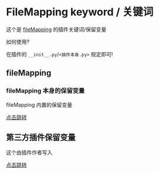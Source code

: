 # FileMapping keyword / 关键词

这个是 [fileMapping](https://github.com/bop-lp/fileMapping) 的插件关键词/保留变量

如何使用?

在插件的 `__init__.py`/`<插件本身.py>` 规定即可!

## fileMapping



### fileMapping 本身的保留变量

fileMapping 内置的保留变量


[点击跳转](document/fileMapping.md)


[//]: # (### fileMapping 的内置插件)

[//]: # ()
[//]: # (fileMapping 内置插件的保留变量)

[//]: # ()
[//]: # (可以禁止使用内置的保留变量)

[//]: # ()
[//]: # ()
[//]: # ([点击跳转]&#40;document/BuiltPlugins.md&#41;)

[//]: # ()


## 第三方插件保留变量

这个由插件作者写入

[点击跳转](document/thirdParty.md)

